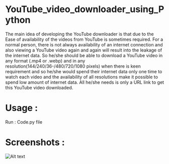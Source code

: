 # YouTube_video_downloader_using_Python
The main idea of developing the YouTube downloader is that due to the Ease of availability of the videos from YouTube is sometimes required. For a normal person, there is not always availability of an internet connection and also viewing a YouTube video again and again will result into the leakage of the internet data. So he/she should be able to download a YouTube video in any format (.mp4 or .webp) and in any resolution(144/240/36-/480/720/1080 pixels) when there is keen requirement and so he/she would spend their internet data only one time to watch each video and the availability of all resolutions make it possible to spend low amount of internet data. All he/she needs is only a URL link to get this YouTube video downloaded.

# Usage :
Run : Code.py file

# Screenshots :
![Alt text](https://github.com/kashyap-parmar/YouTube_video_downloader_using_Python/tree/main/img/back.jpg)

